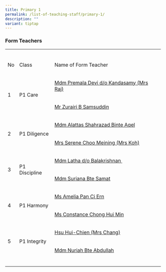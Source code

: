 ```yaml
---
title: Primary 1
permalink: /list-of-teaching-staff/primary-1/
description: ""
variant: tiptap
---
```

<h3><strong>Form Teachers</strong></h3>
<table style="minWidth: 75px">
<colgroup>
<col>
<col>
<col>
</colgroup>
<tbody>
<tr>
<td rowspan="1" colspan="1">
<p></p>
</td>
<td rowspan="1" colspan="1">
<p></p>
</td>
<td rowspan="1" colspan="1">
<p></p>
</td>
</tr>
<tr>
<td rowspan="1" colspan="1">
<p>No</p>
</td>
<td rowspan="1" colspan="1">
<p>Class</p>
</td>
<td rowspan="1" colspan="1">
<p>Name of Form Teacher</p>
</td>
</tr>
<tr>
<td rowspan="2" colspan="1">
<p>1</p>
</td>
<td rowspan="2" colspan="1">
<p>P1 Care</p>
</td>
<td rowspan="1" colspan="1">
<p><a href="mailto:premala_devi_kandasamy_a@moe.edu.sg" rel="noopener noreferrer nofollow" target="_blank">Mdm Premala Devi d/o Kandasamy (Mrs Raj)</a>
</p>
</td>
</tr>
<tr>
<td rowspan="1" colspan="1">
<p><a href="mailto:zurairi_samsuddin@schools.gov.sg" rel="noopener noreferrer nofollow" target="_blank">Mr Zurairi B Samsuddin</a>
</p>
</td>
</tr>
<tr>
<td rowspan="2" colspan="1">
<p>2</p>
</td>
<td rowspan="2" colspan="1">
<p>P1 Diligence</p>
</td>
<td rowspan="1" colspan="1">
<p><a href="mailto:alattas_shahrazad_aqel@schools.gov.sg" rel="noopener noreferrer nofollow" target="_blank">Mdm Alattas Shahrazad Binte Aqel</a>
</p>
</td>
</tr>
<tr>
<td rowspan="1" colspan="1">
<p><a href="mailto:choo_meining_serene@schools.gov.sg" rel="noopener noreferrer nofollow" target="_blank">Mrs Serene Choo Meining (Mrs Koh)</a>
</p>
</td>
</tr>
<tr>
<td rowspan="2" colspan="1">
<p>3</p>
</td>
<td rowspan="2" colspan="1">
<p>P1 Discipline</p>
</td>
<td rowspan="1" colspan="1">
<p><a href="mailto:latha_balakrishnan@schools.gov.sg" rel="noopener noreferrer nofollow" target="_blank">Mdm Latha d/o Balakrishnan&nbsp;</a>
</p>
</td>
</tr>
<tr>
<td rowspan="1" colspan="1">
<p><a href="mailto:suriana_samat@schools.gov.sg" rel="noopener noreferrer nofollow" target="_blank">Mdm Suriana Bte Samat</a>
</p>
</td>
</tr>
<tr>
<td rowspan="2" colspan="1">
<p>4</p>
</td>
<td rowspan="2" colspan="1">
<p>P1 Harmony</p>
</td>
<td rowspan="1" colspan="1">
<p><a href="mailto:Pan_Ci_Ern_Amelia_A@schools.gov.sg" rel="noopener nofollow" target="_blank">Ms Amelia Pan Ci Ern</a>
</p>
</td>
</tr>
<tr>
<td rowspan="1" colspan="1">
<p><a href="mailto:chong_hui_min_constance@schools.gov.sg" rel="noopener nofollow" target="_blank">Ms Constance Chong Hui Min</a>
</p>
</td>
</tr>
<tr>
<td rowspan="2" colspan="1">
<p>5</p>
</td>
<td rowspan="2" colspan="1">
<p>P1 Integrity</p>
</td>
<td rowspan="1" colspan="1">
<p><a href="mailto:hsu_hui-chien@schools.gov.sg" rel="noopener nofollow" target="_blank">Hsu Hui-Chien (Mrs Chang)</a>
</p>
</td>
</tr>
<tr>
<td rowspan="1" colspan="1">
<p><a href="mailto:nuriah_abdullah@schools.gov.sg" rel="noopener nofollow" target="_blank">Mdm Nuriah Bte Abdullah</a>
</p>
</td>
</tr>
<tr>
<td rowspan="1" colspan="1">
<p></p>
</td>
<td rowspan="1" colspan="1">
<p></p>
</td>
<td rowspan="1" colspan="1">
<p></p>
</td>
</tr>
</tbody>
</table>
<p></p>